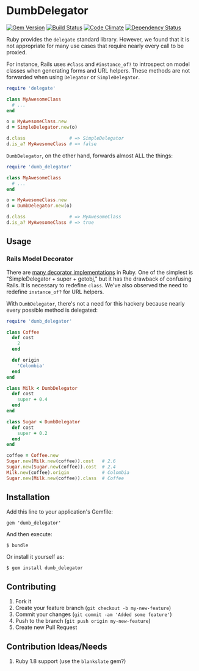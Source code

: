 # DumbDelegator

[![Gem Version](http://img.shields.io/gem/v/dumb_delegator.svg)](https://rubygems.org/gems/dumb_delegator)
[![Build Status](https://img.shields.io/travis/stevenharman/dumb_delegator.svg)](https://travis-ci.org/stevenharman/dumb_delegator)
[![Code Climate](http://img.shields.io/codeclimate/github/stevenharman/dumb_delegator.svg)](https://codeclimate.com/github/stevenharman/dumb_delegator)
[![Dependency Status](https://img.shields.io/gemnasium/stevenharman/dumb_delegator.svg)](https://gemnasium.com/stevenharman/dumb_delegator)

Ruby provides the `delegate` standard library. However, we found that it is not
appropriate for many use cases that require nearly every call to be proxied.

For instance, Rails uses `#class` and `#instance_of?` to introspect on model
classes when generating forms and URL helpers. These methods are not forwarded
when using `Delegator` or `SimpleDelegator`.

```ruby
require 'delegate'

class MyAwesomeClass
  # ...
end

o = MyAwesomeClass.new
d = SimpleDelegator.new(o)

d.class                # => SimpleDelegator
d.is_a? MyAwesomeClass # => false
```

`DumbDelegator`, on the other hand, forwards almost ALL the things:

```ruby
require 'dumb_delegator'

class MyAwesomeClass
  # ...
end

o = MyAwesomeClass.new
d = DumbDelegator.new(o)

d.class                # => MyAwesomeClass
d.is_a? MyAwesomeClass # => true
```

## Usage

### Rails Model Decorator

There are [many decorator
implementations](http://robots.thoughtbot.com/post/14825364877/evaluating-alternative-decorator-implementations-in)
in Ruby. One of the simplest is "SimpleDelegator + super + getobj," but it has
the drawback of confusing Rails. It is necessary to redefine `class`. We've
also observed the need to redefine `instance_of?` for URL helpers.

With `DumbDelegator`, there's not a need for this hackery because nearly every
possible method is delegated:

```ruby
require 'dumb_delegator'

class Coffee
  def cost
    2
  end

  def origin
    'Colombia'
  end
end

class Milk < DumbDelegator
  def cost
    super + 0.4
  end
end

class Sugar < DumbDelegator
  def cost
    super + 0.2
  end
end

coffee = Coffee.new
Sugar.new(Milk.new(coffee)).cost   # 2.6
Sugar.new(Sugar.new(coffee)).cost  # 2.4
Milk.new(coffee).origin            # Colombia
Sugar.new(Milk.new(coffee)).class  # Coffee
```

## Installation

Add this line to your application's Gemfile:

    gem 'dumb_delegator'

And then execute:

    $ bundle

Or install it yourself as:

    $ gem install dumb_delegator

## Contributing

1. Fork it
2. Create your feature branch (`git checkout -b my-new-feature`)
3. Commit your changes (`git commit -am 'Added some feature'`)
4. Push to the branch (`git push origin my-new-feature`)
5. Create new Pull Request

## Contribution Ideas/Needs

1. Ruby 1.8 support (use the `blankslate` gem?)
